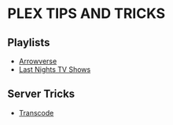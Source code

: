 # PLEX TIPS AND TRICKS
## Playlists
- [Arrowverse](https://github.com/jonfinley/FinFlix/blob/master/PlexTipsNTricks/Arrowverse.md)
- [Last Nights TV Shows](https://github.com/jonfinley/FinFlix/blob/master/PlexTipsNTricks/LastNightsTVShows.md)

## Server Tricks
- [Transcode](https://github.com/jonfinley/FinFlix/blob/master/PlexTipsNTricks/PlexTranscodeTweaks.md)

